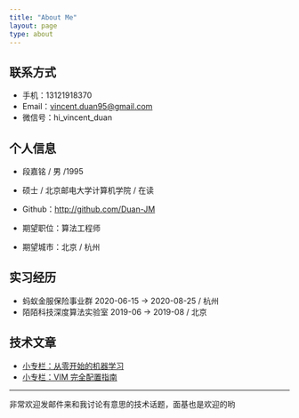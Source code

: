 ```yaml
---
title: "About Me"
layout: page
type: about
---
```


## 联系方式

- 手机：13121918370
- Email：vincent.duan95@gmail.com
- 微信号：hi_vincent_duan


## 个人信息

 - 段嘉铭 / 男 /1995
 - 硕士 / 北京邮电大学计算机学院 / 在读
 - Github：http://github.com/Duan-JM

 - 期望职位：算法工程师
 - 期望城市：北京 / 杭州

## 实习经历
- 蚂蚁金服保险事业群 2020-06-15 → 2020-08-25 / 杭州
- 陌陌科技深度算法实验室 2019-06 → 2019-08 / 北京

## 技术文章
- [小专栏：从零开始的机器学习](https://xiaozhuanlan.com/DeamoV_BasicML)
- [小专栏：VIM 完全配置指南](https://xiaozhuanlan.com/DeamoV_VimConfigure)

---
非常欢迎发邮件来和我讨论有意思的技术话题，面基也是欢迎的哟
